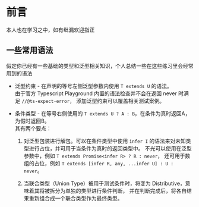 # 前言
本人也在学习之中，如有纰漏欢迎指正

## 一些常用语法
假定你已经有一些基础的类型和泛型相关知识，个人总结一些在这些练习里会经常用到的语法

* 泛型约束 - 在声明的等号左侧泛型参数内使用 `T extends U` 的语法。  
  由于官方 Typescript Playground 内置的语法检查并不会在返回 never 时满足 `//@ts-expect-error`，
  添加泛型约束可以覆盖相关测试案例。

* 条件类型 - 在等号右侧使用的 `T extends U ? A : B`，在条件为真时返回A，为假时返回B。  
  其有两个要点：

  1. 对泛型包装进行解包。可以在条件类型中使用 `infer I` 的语法来对未知类型进行占位，并可用于当条件为真时的返回类型中。
     不光可以使用在泛型参数中，例如 `T extends Promise<infer R> ? R : never`，
     还可用于数组的占位，例如 `T extends [infer R, any, ...infer U] : U : never`。

  2. 当联合类型（Union Type）被用于测试条件时，将变为 Distributive，意味着其将被拆分为单独的类型进行条件判断，
     并在判断完成后，将各自结果重新组合成一个联合类型作为最终类型。
